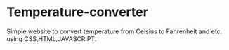 # Temperature-converter
Simple website to convert temperature from Celsius to Fahrenheit and etc. using CSS,HTML,JAVASCRIPT.

